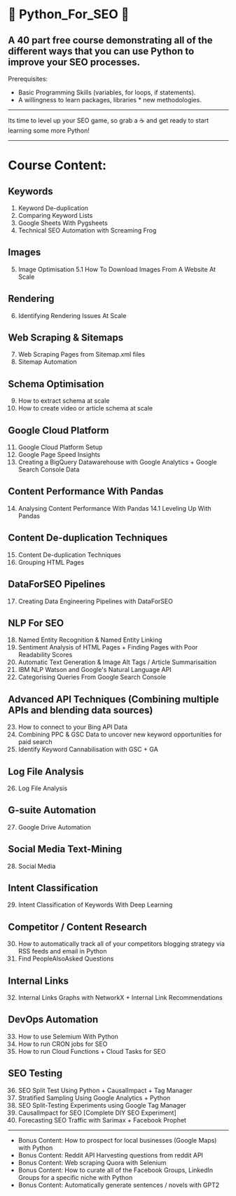 # 🐍 Python_For_SEO 🐍
A 40 part free course demonstrating all of the different ways that you can use Python to improve your SEO processes.
----

Prerequisites:
- Basic Programming Skills (variables, for loops, if statements).
- A willingness to learn packages, libraries * new methodologies.

----

Its time to level up your SEO game, so grab a ☕ and get ready to start learning some more Python!

----

# Course Content:

## Keywords

1. Keyword De-duplication
2. Comparing Keyword Lists
3. Google Sheets With Pygsheets
4. Technical SEO Automation with Screaming Frog

## Images

5. Image Optimisation
5.1 How To Download Images From A Website At Scale

## Rendering

6. Identifying Rendering Issues At Scale

## Web Scraping & Sitemaps

7. Web Scraping Pages from Sitemap.xml files
8. Sitemap Automation

## Schema Optimisation

9. How to extract schema at scale
10. How to create video or article schema at scale

## Google Cloud Platform

11. Google Cloud Platform Setup
12. Google Page Speed Insights
13. Creating a BigQuery Datawarehouse with Google Analytics + Google Search Console Data

## Content Performance With Pandas

14. Analysing Content Performance With Pandas
14.1 Leveling Up With Pandas

## Content De-duplication Techniques

15. Content De-duplication Techniques
16. Grouping HTML Pages

## DataForSEO Pipelines

17. Creating Data Engineering Pipelines with DataForSEO

## NLP For SEO

18. Named Entity Recognition & Named Entity Linking
19. Sentiment Analysis of HTML Pages + Finding Pages with Poor Readability Scores
20. Automatic Text Generation & Image Alt Tags / Article Summarisaition
21. IBM NLP Watson and Google's Natural Language API
22. Categorising Queries From Google Search Console

## Advanced API Techniques (Combining multiple APIs and blending data sources)

23. How to connect to your Bing API Data
24. Combining PPC & GSC Data to uncover new keyword opportunities for paid search
25. Identify Keyword Cannabilisation with GSC + GA

## Log File Analysis

26. Log File Analysis

## G-suite Automation

27. Google Drive Automation 

## Social Media Text-Mining

28. Social Media

## Intent Classification

29. Intent Classification of Keywords With Deep Learning

## Competitor / Content Research

30. How to automatically track all of your competitors blogging strategy via RSS feeds and email in Python
31. Find PeopleAlsoAsked Questions

## Internal Links

32. Internal Links Graphs with NetworkX + Internal Link Recommendations

## DevOps Automation

33. How to use Selemium With Python
34. How to run CRON jobs for SEO
35. How to run Cloud Functions + Cloud Tasks for SEO


## SEO Testing

36. SEO Split Test Using Python + CausalImpact + Tag Manager
37. Stratified Sampling Using Google Analytics + Python
38. SEO Split-Testing Experiments using Google Tag Manager
39. CausalImpact for SEO [Complete DIY SEO Experiment]
40. Forecasting SEO Traffic with Sarimax + Facebook Prophet

----

- Bonus Content: How to prospect for local businesses (Google Maps) with Python
- Bonus Content: Reddit API Harvesting questions from reddit API
- Bonus Content: Web scraping Quora with Selenium
- Bonus Content: How to curate all of the Facebook Groups, LinkedIn Groups for a specific niche with Python
- Bonus Content: Automatically generate sentences / novels with GPT2
